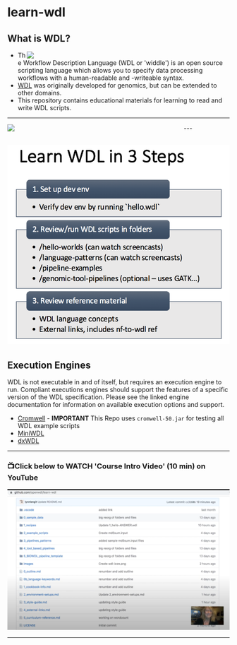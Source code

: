 # learn-wdl

## What is WDL?

<img src="https://github.com/openwdl/learn-wdl/raw/master/images/wdl-icon.png" width="460" align="right">  

- The Workflow Description Language (WDL or 'widdle') is an open source scripting language which allows you to specify data processing workflows with a human-readable and -writeable syntax. 
- [WDL](https://openwdl.org/) was originally developed for genomics, but can be extended to other domains. 
- This repository contains educational materials for learning to read and write WDL scripts.
---
<img src="https://github.com/openwdl/learn-wdl/raw/master/images/3-wdl.png" width="400" align="left">
---

![3 Steps to Learn WDL](/images/3-wdl.png)
---
## Execution Engines
WDL is not executable in and of itself, but requires an execution engine to run. Compliant executions engines should support the features of a specific version of the WDL specification. Please see the linked engine documentation for information on available execution options and support.

 - [Cromwell](https://github.com/broadinstitute/cromwell) - **IMPORTANT** This Repo uses `cromwell-50.jar` for testing all WDL example scripts
 - [MiniWDL](https://github.com/chanzuckerberg/miniwdl)
 - [dxWDL](https://github.com/dnanexus/dxWDL)
 ---

### 📺Click below to WATCH 'Course Intro Video' (10 min) on YouTube

[![Welcome to Learn WDL](/images/learn-wdl-intro.png)](https://www.youtube.com/watch?v=RtcW2Zdn_28 "Welcome to Learn WDL")

---

